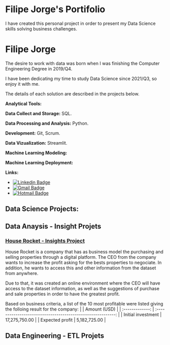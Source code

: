# Filipe Jorge's Portifolio
I have created this personal project in order to present my Data Science skills solving business challenges.

# Filipe Jorge

The desire to work with data was born when I was finishing the Computer Engineering Degree in 2019/Q4.

I have been dedicating my time to study Data Science since 2021/Q3, so enjoy it with me.

The details of each solution are described in the projects below.

**Analytical Tools:**

**Data Collect and Storage:** SQL.

**Data Processing and Analysis:** Python.

**Development:** Git, Scrum.

**Data Vizualization:** Streamlit.

**Machine Learning Modeling:**  

**Machine Learning Deployment:** 

**Links:**
* [![Linkedin Badge](https://img.shields.io/badge/-LinkedIn-blue?style=flat&logo=LinkedIn&logoColor=white)](https://www.linkedin.com/in/flpjorge/)
* [![Gmail Badge](https://img.shields.io/badge/-Gmail-c14438?style=flat-square&logo=Gmail&logoColor=white&link=mailto:flpj08@gmail.com)](mailto:flpj08@gmail.com)
* [![Hotmail Badge](https://img.shields.io/badge/-Hotmail-0078D4?style=flat-square&logo=microsoft-outlook&logoColor=white&link=mailto:flpj07@hotmail.com)](mailto:flpj07@hotmail.com)


## Data Science Projects:

## Data Anaysis - Insight Projets
### [House Rocket - Insights Project](https://github.com/flpj08/python-zero-ds)
House Rocket is a company that has as business model the purchasing and selling properties through a digital platform. The CEO from the company wants to increase the profit asking for the bests properties to negociate. In addition, he wants to access this and other information from the dataset from anywhere.

Due to that, it was created an online environment where the CEO will have access to the dataset information, as well as the suggestions of purchase and sale properties in order to have the greatest profit.

Based on business criteria, a list of the 10 most profitable were listed giving the folloing result for the company:
|        |                         Amount (USD)                          |
| :-------------: | :----------------------------------------------------------: |
|       Initial investment        |         17,275,750.00           |
|      Expected profit       |              5,182,725.00                 | 

## Data Engineering - ETL Projets
